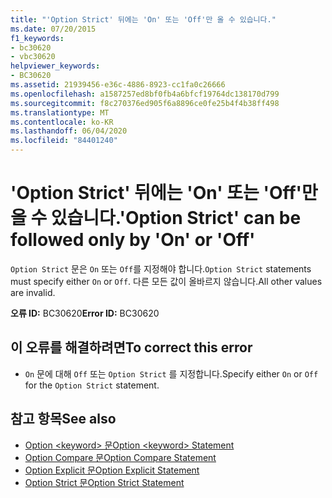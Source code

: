 ```yaml
---
title: "'Option Strict' 뒤에는 'On' 또는 'Off'만 올 수 있습니다."
ms.date: 07/20/2015
f1_keywords:
- bc30620
- vbc30620
helpviewer_keywords:
- BC30620
ms.assetid: 21939456-e36c-4886-8923-cc1fa0c26666
ms.openlocfilehash: a1587257ed8bf0fb4a6bfcf19764dc138170d799
ms.sourcegitcommit: f8c270376ed905f6a8896ce0fe25b4f4b38ff498
ms.translationtype: MT
ms.contentlocale: ko-KR
ms.lasthandoff: 06/04/2020
ms.locfileid: "84401240"
---
```

# <a name="option-strict-can-be-followed-only-by-on-or-off"></a><span data-ttu-id="cde0c-102">'Option Strict' 뒤에는 'On' 또는 'Off'만 올 수 있습니다.</span><span class="sxs-lookup"><span data-stu-id="cde0c-102">'Option Strict' can be followed only by 'On' or 'Off'</span></span>
<span data-ttu-id="cde0c-103">`Option Strict` 문은 `On` 또는 `Off`를 지정해야 합니다.</span><span class="sxs-lookup"><span data-stu-id="cde0c-103">`Option Strict` statements must specify either `On` or `Off`.</span></span> <span data-ttu-id="cde0c-104">다른 모든 값이 올바르지 않습니다.</span><span class="sxs-lookup"><span data-stu-id="cde0c-104">All other values are invalid.</span></span>  
  
 <span data-ttu-id="cde0c-105">**오류 ID:** BC30620</span><span class="sxs-lookup"><span data-stu-id="cde0c-105">**Error ID:** BC30620</span></span>  
  
## <a name="to-correct-this-error"></a><span data-ttu-id="cde0c-106">이 오류를 해결하려면</span><span class="sxs-lookup"><span data-stu-id="cde0c-106">To correct this error</span></span>  
  
- <span data-ttu-id="cde0c-107">`On` 문에 대해 `Off` 또는 `Option Strict` 를 지정합니다.</span><span class="sxs-lookup"><span data-stu-id="cde0c-107">Specify either `On` or `Off` for the `Option Strict` statement.</span></span>  
  
## <a name="see-also"></a><span data-ttu-id="cde0c-108">참고 항목</span><span class="sxs-lookup"><span data-stu-id="cde0c-108">See also</span></span>

- [<span data-ttu-id="cde0c-109">Option \<keyword> 문</span><span class="sxs-lookup"><span data-stu-id="cde0c-109">Option \<keyword> Statement</span></span>](../language-reference/statements/option-keyword-statement.md)
- [<span data-ttu-id="cde0c-110">Option Compare 문</span><span class="sxs-lookup"><span data-stu-id="cde0c-110">Option Compare Statement</span></span>](../language-reference/statements/option-compare-statement.md)
- [<span data-ttu-id="cde0c-111">Option Explicit 문</span><span class="sxs-lookup"><span data-stu-id="cde0c-111">Option Explicit Statement</span></span>](../language-reference/statements/option-explicit-statement.md)
- [<span data-ttu-id="cde0c-112">Option Strict 문</span><span class="sxs-lookup"><span data-stu-id="cde0c-112">Option Strict Statement</span></span>](../language-reference/statements/option-strict-statement.md)
